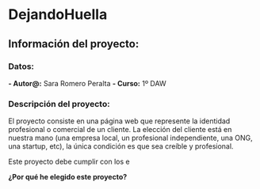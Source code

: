 # DejandoHuella
## Información del proyecto:
### Datos:
   **- Autor@:** Sara Romero Peralta
   **- Curso:** 1º DAW
### Descripción del proyecto:
El proyecto consiste en una página web que represente la identidad profesional o comercial de un cliente. La elección del cliente está en nuestra mano (una empresa local, un profesional independiente, una ONG, una startup, etc), la única condición es que sea creíble y profesional.

Este proyecto debe cumplir con los e

**¿Por qué he elegido este proyecto?**
